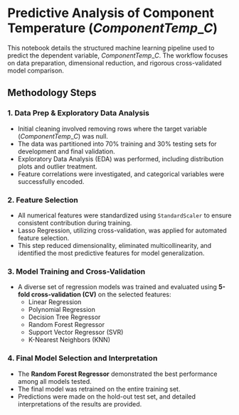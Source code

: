 # Predictive Analysis of Component Temperature ($ComponentTemp\_C$)

This notebook details the structured machine learning pipeline used to predict the dependent variable, $ComponentTemp\_C$. The workflow focuses on data preparation, dimensional reduction, and rigorous cross-validated model comparison.

## Methodology Steps

### 1. Data Prep & Exploratory Data Analysis

* Initial cleaning involved removing rows where the target variable ($ComponentTemp\_C$) was null.
* The data was partitioned into 70% training and 30% testing sets for development and final validation.
* Exploratory Data Analysis (EDA) was performed, including distribution plots and outlier treatment.
* Feature correlations were investigated, and categorical variables were successfully encoded.

### 2. Feature Selection

* All numerical features were standardized using `StandardScaler` to ensure consistent contribution during training.
* Lasso Regression, utilizing cross-validation, was applied for automated feature selection.
* This step reduced dimensionality, eliminated multicollinearity, and identified the most predictive features for model generalization.

### 3. Model Training and Cross-Validation

* A diverse set of regression models was trained and evaluated using **5-fold cross-validation (CV)** on the selected features:
    * Linear Regression
    * Polynomial Regression
    * Decision Tree Regressor
    * Random Forest Regressor
    * Support Vector Regressor (SVR)
    * K-Nearest Neighbors (KNN)

### 4. Final Model Selection and Interpretation

* The **Random Forest Regressor** demonstrated the best performance among all models tested.
* The final model was retrained on the entire training set.
* Predictions were made on the hold-out test set, and detailed interpretations of the results are provided.
